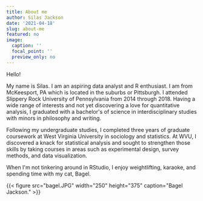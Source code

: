 ```yaml
---
title: About me
author: Silas Jackson
date: '2021-04-18'
slug: about-me
featured: no
image:
  caption: ''
  focal_point: ''
  preview_only: no
---
```

Hello!

My name is Silas. I am an aspiring data analyst and R enthusiast. I am from McKeesport, PA which is located in the suburbs or Pittsburgh. I attended Slippery Rock University of Pennsylvania from 2014 through 2018. Having a wide range of interests and not yet discovering a love for quantitative analysis, I graduated with a bachelor's of science in interdisciplinary studies with minors in philosophy and writing. 

Following my undergraduate studies, I completed three years of graduate coursework at West Virginia University in sociology and statistics. At WVU, I discovered a knack for statistical analysis and sought to strengthen those skills by taking courses in areas such as experimental design, survey methods, and data visualization.

When I'm not tinkering around in RStudio, I enjoy weightlifting, karaoke, and spending time with my cat, Bagel.

{{< figure src="bagel.JPG" width="250" height="375" caption="Bagel Jackson." >}}

